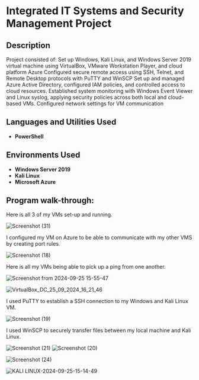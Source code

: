 <h1>Integrated IT Systems and Security Management Project</h1>



<h2>Description</h2>
Project consisted of: 
Set up Windows, Kali Linux, and Windows Server 2019 virtual machine using VirtualBox, VMware Workstation Player, and cloud platform Azure
Configured secure remote access using SSH, Telnet, and Remote Desktop protocols with PuTTY and WinSCP
Set up and managed Azure Active Directory, configured IAM policies, and controlled access to cloud resources.
Established system monitoring with Windows Event Viewer and Linux syslog, applying security policies across both local and cloud-based VMs.
Configured network settings for VM communication


<h2>Languages and Utilities Used</h2>

- <b>PowerShell</b> 


<h2>Environments Used </h2>

- <b>Windows Server 2019</b> 
- <b>Kali Linux</b>
- <b>Microsoft Azure</b>
  
<h2>Program walk-through:</h2>
Here is all 3 of my VMs set-up and running.

![Screenshot (31)](https://github.com/user-attachments/assets/cf9bee11-982b-4b44-af06-34dd51d3b80a)

I configured my VM on Azure to be able to communicate with my other VMS by creating port rules. 

![Screenshot (18)](https://github.com/user-attachments/assets/9adc20aa-1408-4a73-9b67-122d976cb048)

Here is all my VMs being able to pick up a ping from one another.

![Screenshot from 2024-09-25 15-55-47](https://github.com/user-attachments/assets/dc1a13cc-ac76-4c90-9035-7aa445afc7e7)

![VirtualBox_DC_25_09_2024_16_21_46](https://github.com/user-attachments/assets/a258543b-a09a-4b81-916f-cd582ee970d7)

I used PuTTY to establish a SSH connection to my Windows and Kali Linux VM.

![Screenshot (19)](https://github.com/user-attachments/assets/7a412797-df2a-485b-a0c2-13c27d62def0)

I used WinSCP to securely transfer files between my local machine and Kali Linux. 

![Screenshot (21)](https://github.com/user-attachments/assets/44c9c0bc-5735-4299-88ea-91370f67b165)
![Screenshot (20)](https://github.com/user-attachments/assets/28078535-213e-4e1b-9e52-f130655d4f96)

![Screenshot (24)](https://github.com/user-attachments/assets/adf6f6f8-c1f9-4556-963c-686070052f1f)

![KALI LINUX-2024-09-25-15-14-49](https://github.com/user-attachments/assets/2e040fdd-1885-4b65-b778-90751dd2065e)



